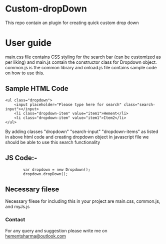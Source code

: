 # Custom-dropDown
This repo contain an plugin for creating quick custom drop down
# User guide
main.css file contains CSS styling for the search bar (can be customized as per liking) and main.js contain the constructor 
class for Dropdown object. common.js is the common library and onload.js file contains sample code on how to use this.

## Sample HTML Code
    <ul class="dropdown"> 
        <input placeholder="Please type here for search" class="search-input"></input>
        <li class="dropdown-item" value="item1">Hement</li>
        <li class="dropdown-item" value="item1">Item2</li>
    </ul>
    
By adding classes "dropdown" "search-input" "dropdown-items" as listed in above html code and creating dropdown object in 
javascript file we should be able to use this search functionality
## JS Code:-
            var dropdown = new Dropdown();
            dropdown.dropDown();


## Necessary filese 
Necessary filese for including this in your project are main.css, common.js, and myJs.js

### Contact
For any query and suggestion please write me on hementsharma@outlook.com
